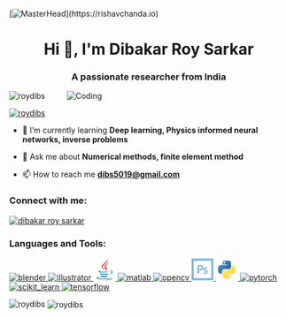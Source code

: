 [![MasterHead]([https://user-images.githubusercontent.com/16945627/39958539-d2cf779c-561d-11e8-96a8-ffc3a595be8b.gif](https://user-images.githubusercontent.com/16945627/39958538-d2ad2eb2-561d-11e8-8f45-38ae361de4e2.gif))](https://rishavchanda.io)
<h1 align="center">Hi 👋, I'm Dibakar Roy Sarkar</h1>
<h3 align="center">A passionate researcher from India</h3>
<img align="right" alt="Coding" width="400" src="[https://static.wixstatic.com/media/8af67f_70b8bc06a9fb421495eafac438ac7b18~mv2.gif](https://www.lusas.com/case/bridge/images/ani_bebo_dobwalls_rslt_displacement.gif)">

<p align="left"> <img src="https://komarev.com/ghpvc/?username=roydibs&label=Profile%20views&color=0e75b6&style=flat" alt="roydibs" /> </p>

<p align="left"> <a href="https://github.com/ryo-ma/github-profile-trophy"><img src="https://github-profile-trophy.vercel.app/?username=roydibs" alt="roydibs" /></a> </p>

- 🌱 I’m currently learning **Deep learning, Physics informed neural networks, inverse problems**

- 💬 Ask me about **Numerical methods, finite element method**

- 📫 How to reach me **dibs5019@gmail.com**

<h3 align="left">Connect with me:</h3>
<p align="left">
<a href="https://linkedin.com/in/dibakar roy sarkar" target="blank"><img align="center" src="https://raw.githubusercontent.com/rahuldkjain/github-profile-readme-generator/master/src/images/icons/Social/linked-in-alt.svg" alt="dibakar roy sarkar" height="30" width="40" /></a>
</p>

<h3 align="left">Languages and Tools:</h3>
<p align="left"> <a href="https://www.blender.org/" target="_blank" rel="noreferrer"> <img src="https://download.blender.org/branding/community/blender_community_badge_white.svg" alt="blender" width="40" height="40"/> </a> <a href="https://www.adobe.com/in/products/illustrator.html" target="_blank" rel="noreferrer"> <img src="https://www.vectorlogo.zone/logos/adobe_illustrator/adobe_illustrator-icon.svg" alt="illustrator" width="40" height="40"/> </a> <a href="https://www.java.com" target="_blank" rel="noreferrer"> <img src="https://raw.githubusercontent.com/devicons/devicon/master/icons/java/java-original.svg" alt="java" width="40" height="40"/> </a> <a href="https://www.mathworks.com/" target="_blank" rel="noreferrer"> <img src="https://upload.wikimedia.org/wikipedia/commons/2/21/Matlab_Logo.png" alt="matlab" width="40" height="40"/> </a> <a href="https://opencv.org/" target="_blank" rel="noreferrer"> <img src="https://www.vectorlogo.zone/logos/opencv/opencv-icon.svg" alt="opencv" width="40" height="40"/> </a> <a href="https://www.photoshop.com/en" target="_blank" rel="noreferrer"> <img src="https://raw.githubusercontent.com/devicons/devicon/master/icons/photoshop/photoshop-line.svg" alt="photoshop" width="40" height="40"/> </a> <a href="https://www.python.org" target="_blank" rel="noreferrer"> <img src="https://raw.githubusercontent.com/devicons/devicon/master/icons/python/python-original.svg" alt="python" width="40" height="40"/> </a> <a href="https://pytorch.org/" target="_blank" rel="noreferrer"> <img src="https://www.vectorlogo.zone/logos/pytorch/pytorch-icon.svg" alt="pytorch" width="40" height="40"/> </a> <a href="https://scikit-learn.org/" target="_blank" rel="noreferrer"> <img src="https://upload.wikimedia.org/wikipedia/commons/0/05/Scikit_learn_logo_small.svg" alt="scikit_learn" width="40" height="40"/> </a> <a href="https://www.tensorflow.org" target="_blank" rel="noreferrer"> <img src="https://www.vectorlogo.zone/logos/tensorflow/tensorflow-icon.svg" alt="tensorflow" width="40" height="40"/> </a> </p>

<p><img align="left" src="https://github-readme-stats.vercel.app/api/top-langs?username=roydibs&show_icons=true&locale=en&layout=compact" alt="roydibs" /></p>

<p>&nbsp;<img align="center" src="https://github-readme-stats.vercel.app/api?username=roydibs&show_icons=true&locale=en" alt="roydibs" /></p>

